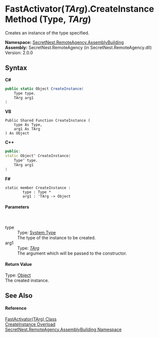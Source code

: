 # FastActivator(*TArg*).CreateInstance Method (Type, *TArg*)
 

Creates an instance of the type specified.

**Namespace:**&nbsp;<a href="N_SecretNest_RemoteAgency_AssemblyBuilding">SecretNest.RemoteAgency.AssemblyBuilding</a><br />**Assembly:**&nbsp;SecretNest.RemoteAgency (in SecretNest.RemoteAgency.dll) Version: 2.0.0

## Syntax

**C#**<br />
``` C#
public static Object CreateInstance(
	Type type,
	TArg arg1
)
```

**VB**<br />
``` VB
Public Shared Function CreateInstance ( 
	type As Type,
	arg1 As TArg
) As Object
```

**C++**<br />
``` C++
public:
static Object^ CreateInstance(
	Type^ type, 
	TArg arg1
)
```

**F#**<br />
``` F#
static member CreateInstance : 
        type : Type * 
        arg1 : 'TArg -> Object 

```


#### Parameters
&nbsp;<dl><dt>type</dt><dd>Type: <a href="https://docs.microsoft.com/dotnet/api/system.type" target="_blank">System.Type</a><br />The type of the instance to be created.</dd><dt>arg1</dt><dd>Type: <a href="T_SecretNest_RemoteAgency_AssemblyBuilding_FastActivator_1">*TArg*</a><br />The argument which will be passed to the constructor.</dd></dl>

#### Return Value
Type: <a href="https://docs.microsoft.com/dotnet/api/system.object" target="_blank">Object</a><br />The created instance.

## See Also


#### Reference
<a href="T_SecretNest_RemoteAgency_AssemblyBuilding_FastActivator_1">FastActivator(TArg) Class</a><br /><a href="Overload_SecretNest_RemoteAgency_AssemblyBuilding_FastActivator_1_CreateInstance">CreateInstance Overload</a><br /><a href="N_SecretNest_RemoteAgency_AssemblyBuilding">SecretNest.RemoteAgency.AssemblyBuilding Namespace</a><br />